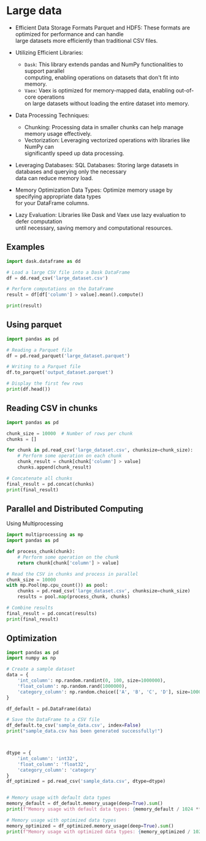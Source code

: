 # Large data



* Efficient Data Storage Formats
Parquet and HDF5: These formats are optimized for performance and can handle   
large datasets more efficiently than traditional CSV files.  

* Utilizing Efficient Libraries:
  - `Dask`: This library extends pandas and NumPy functionalities to support parallel  
    computing, enabling operations on datasets that don't fit into memory.  
  - `Vaex`: Vaex is optimized for memory-mapped data, enabling out-of-core operations  
    on large datasets without loading the entire dataset into memory.  

* Data Processing Techniques:
  - Chunking: Processing data in smaller chunks can help manage memory usage effectively.    
  - Vectorization: Leveraging vectorized operations with libraries like NumPy can  
    significantly speed up data processing.  

* Leveraging Databases:
  SQL Databases: Storing large datasets in databases and querying only the necessary  
  data can reduce memory load.   

* Memory Optimization
  Data Types: Optimize memory usage by specifying appropriate data types  
  for your DataFrame columns.   

* Lazy Evaluation: Libraries like Dask and Vaex use lazy evaluation to defer computation  
  until necessary, saving memory and computational resources.


## Examples

```python
import dask.dataframe as dd

# Load a large CSV file into a Dask DataFrame
df = dd.read_csv('large_dataset.csv')

# Perform computations on the DataFrame
result = df[df['column'] > value].mean().compute()

print(result)
```

## Using parquet

```python
import pandas as pd

# Reading a Parquet file
df = pd.read_parquet('large_dataset.parquet')

# Writing to a Parquet file
df.to_parquet('output_dataset.parquet')

# Display the first few rows
print(df.head())
```

## Reading CSV in chunks

```python
import pandas as pd

chunk_size = 10000  # Number of rows per chunk
chunks = []

for chunk in pd.read_csv('large_dataset.csv', chunksize=chunk_size):
    # Perform some operation on each chunk
    chunk_result = chunk[chunk['column'] > value]
    chunks.append(chunk_result)

# Concatenate all chunks
final_result = pd.concat(chunks)
print(final_result)
```

## Parallel and Distributed Computing

Using Multiprocessing

```python
import multiprocessing as mp
import pandas as pd

def process_chunk(chunk):
    # Perform some operation on the chunk
    return chunk[chunk['column'] > value]

# Read the CSV in chunks and process in parallel
chunk_size = 10000
with mp.Pool(mp.cpu_count()) as pool:
    chunks = pd.read_csv('large_dataset.csv', chunksize=chunk_size)
    results = pool.map(process_chunk, chunks)

# Combine results
final_result = pd.concat(results)
print(final_result)
```

## Optimization

```python
import pandas as pd
import numpy as np

# Create a sample dataset
data = {
    'int_column': np.random.randint(0, 100, size=1000000),
    'float_column': np.random.rand(1000000),
    'category_column': np.random.choice(['A', 'B', 'C', 'D'], size=1000000)
}

df_default = pd.DataFrame(data)

# Save the DataFrame to a CSV file
df_default.to_csv('sample_data.csv', index=False)
print("sample_data.csv has been generated successfully!")



dtype = {
    'int_column': 'int32',
    'float_column': 'float32',
    'category_column': 'category'
}
df_optimized = pd.read_csv('sample_data.csv', dtype=dtype)


# Memory usage with default data types
memory_default = df_default.memory_usage(deep=True).sum()
print(f"Memory usage with default data types: {memory_default / 1024 ** 2:.2f} MB")

# Memory usage with optimized data types
memory_optimized = df_optimized.memory_usage(deep=True).sum()
print(f"Memory usage with optimized data types: {memory_optimized / 1024 ** 2:.2f} MB")
```


